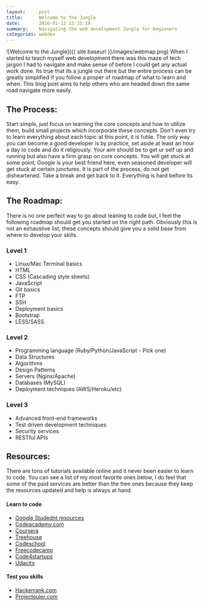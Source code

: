 ```yaml
---
layout:     post
title:      Welcome to the Jungle
date:       2016-01-12 12:31:19
summary:    Navigating the web development Jungle for beginners
categories: webdev
---
```



![Welcome to the Jungle]({{ site.baseurl }}/images/webmap.png)
When I started to teach myself web development there was this maze of tech jargon I had to navigate and make sense of before I could get any actual work done. Its true that its a jungle out there but the entire process can be greatly simplified if you follow a proper of roadmap of what to learn and when. This blog post aims to help others who are headed down the same road navigate more easily.

## The Process:
Start simple, just focus on learning the core concepts and how to utilize them, build small projects which incorporate these concepts. Don't even try to learn everything about each topic at this point, it is futile. The only way you can become a good developer is by practice, set aside at least an hour a day to code and do it religiously. Your aim should be to get ur self up and running but also have a firm grasp on core concepts. You will get stuck at some point, Google is your best friend here, even seasoned developer will get stuck at certain junctures. It is part of the process, do not get disheartened. Take a break and get back to it. Everything is hard before its easy.

## The Roadmap:
There is no one perfect way to go about leaning to code but, I feel the following roadmap should get you started on the right path. Obviously this is not an exhaustive list, these concepts should give you a solid base from where to develop your skills.

### Level 1
* Linux/Mac Terminal basics
* HTML
* CSS (Cascading style sheets)
* JavaScript
* Git basics
* FTP
* SSH
* Deployment basics
* Bootstrap
* LESS/SASS

### Level 2
* Programming language (Ruby/Python/JavaScript - Pick one)
* Data Structures
* Algorithms
* Design Patterns
* Servers (Nginx/Apache)
* Databases (MySQL)
* Deployment techniques (AWS/Heroku/etc)

### Level 3
* Advanced front-end frameworks
* Test driven development techniques
* Security services
* RESTful APIs


## Resources:
There are tons of tutorials available online and it never been easier to learn to code. You can see a list of my most favorite ones below, I do feel that some of the  paid services are better than the free ones because they keep the resources updated and help is always at hand.

#### Learn to code
* [Google Studednt resources](https://www.google.com/about/careers/students/guide-to-technical-development.html)
* [Codeacademy.com](http://www.codeacademy.com)
* [Coursera](http://www.coursera.com)
* [Treehouse](http://www.Treehouse.com)
* [Codeschool](http://www.Codeschool.com)
* [Freecodecamp](http://www.Freecodecamp.com)
* [Code4startups](http://www.Code4startup.com)
* [Udacity](http://www.Udacity.com)

#### Test you skills
* [Hackerrank.com](https://www.hackerrank.com)
* [Projecteuler.com](http://projecteuler.net/problems)
